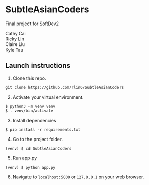 # SubtleAsianCoders
Final project for SoftDev2 

Cathy Cai  
Ricky Lin  
Claire Liu  
Kyle Tau  

## Launch instructions
1. Clone this repo.
```
git clone https://github.com/rlin6/SubtleAsianCoders
```
2. Activate your virtual environment.
```
$ python3 -m venv venv
$ . venv/bin/activate
```
3. Install dependencies
```
$ pip install -r requirements.txt
```
4. Go to the project folder.
```
(venv) $ cd SubtleAsianCoders
```
5. Run app.py
```
(venv) $ python app.py
```
6. Navigate to ```localhost:5000``` or ```127.0.0.1``` on your web browser.
